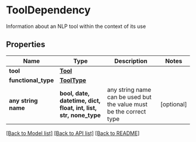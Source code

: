 # ToolDependency

Information about an NLP tool within the context of its use

## Properties
Name | Type | Description | Notes
------------ | ------------- | ------------- | -------------
**tool** | [**Tool**](Tool.md) |  | 
**functional_type** | [**ToolType**](ToolType.md) |  | 
**any string name** | **bool, date, datetime, dict, float, int, list, str, none_type** | any string name can be used but the value must be the correct type | [optional]

[[Back to Model list]](../README.md#documentation-for-models) [[Back to API list]](../README.md#documentation-for-api-endpoints) [[Back to README]](../README.md)


